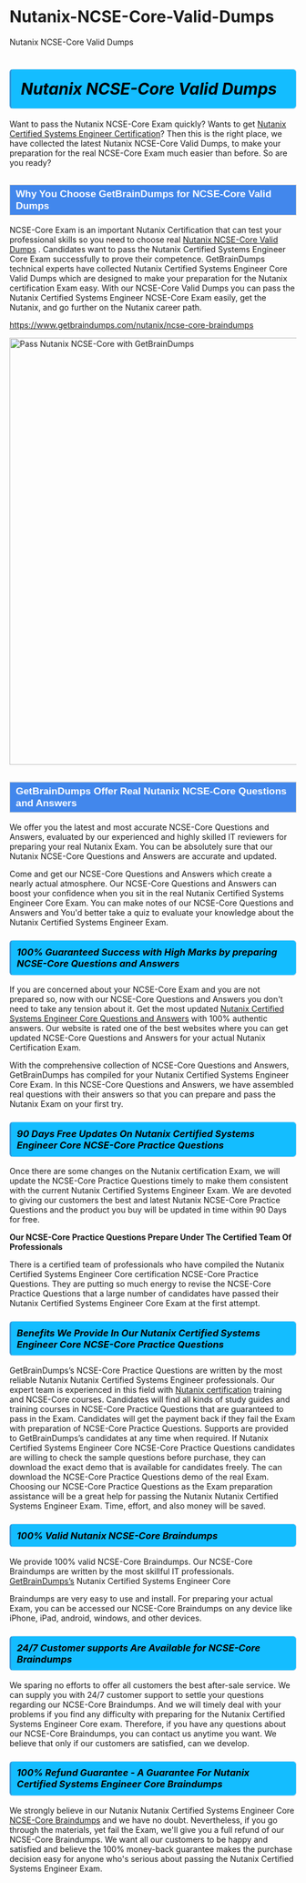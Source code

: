 # Nutanix-NCSE-Core-Valid-Dumps
Nutanix NCSE-Core Valid Dumps
<h1><strong><span style="display: block; color: #000000; background: #14BDFF; border: 0.5px solid #AED6F1; border-left: 3px solid #3498DB; padding: .6em; border-radius: 6px;">                     <em>Nutanix NCSE-Core <span class="exam_variation">Valid Dumps</span> </em>                </span></strong>            </h1>                        <p>Want to pass the Nutanix NCSE-Core Exam quickly? Wants to get <a href="https://www.getbraindumps.com/nutanix/nutanix-certified-systems-engineer-braindumps.html">Nutanix Certified Systems Engineer Certification</a>?  Then this is the right place, we have collected the             latest Nutanix NCSE-Core <span class="exam_variation">Valid Dumps</span>, to make your preparation for the real NCSE-Core Exam much easier than before. So are you ready?</p>                        <h2 style="background: #4287ec; border: 1px solid #cccccc; padding: 5px 10px;">                <span style="color: #ffffff;">                    <span style="font-size: 11pt;">                        <span style="line-height: normal;">                            <span style="font-family: Calibri,sans-serif;">                                <strong>                                    <span style="font-size: 13.0pt;">Why You Choose GetBrainDumps for NCSE-Core <span class="exam_variation">Valid Dumps</span></span>                                </strong>                            </span>                        </span>                    </span>                </span>            </h2>                        <p>NCSE-Core Exam is an important Nutanix Certification that can test your professional skills so you need to choose real <a href="https://www.getbraindumps.com/nutanix/ncse-core-braindumps">Nutanix NCSE-Core <span class="exam_variation">Valid Dumps</span></a> .             Candidates want to pass the Nutanix Certified Systems Engineer Core Exam successfully to prove their competence. GetBrainDumps technical experts             have collected Nutanix Certified Systems Engineer Core <span class="exam_variation">Valid Dumps</span> which are designed to make your preparation for the Nutanix certification Exam easy. With our             NCSE-Core <span class="exam_variation">Valid Dumps</span> you can pass the Nutanix Certified Systems Engineer NCSE-Core Exam easily, get the Nutanix, and go further on the Nutanix career path.</p>                        <p><a href="https://www.getbraindumps.com/nutanix/ncse-core-braindumps">https://www.getbraindumps.com/nutanix/ncse-core-braindumps</a></p>                        <p><a href="https://www.getbraindumps.com/"><img src="https://www.getbraindumps.com/images/get-updated-exam-questions-with-discount-getbraindumps.jpg" class="postImage" alt="Pass Nutanix NCSE-Core with GetBrainDumps" width="750"></a></p>                            <h2 style="background: #4287ec; border: 1px solid #cccccc; padding: 5px 10px;">                <span style="color: #ffffff;">                    <span style="font-size: 11pt;">                        <span style="line-height: normal;">                            <span style="font-family: Calibri,sans-serif;">                                <strong>                                    <span style="font-size: 13.0pt;">GetBrainDumps Offer Real Nutanix NCSE-Core <span class="exam_variation2">Questions and Answers</span></span>                                </strong>                            </span>                        </span>                    </span>                </span>            </h2>                        <p>We offer you the latest and most accurate NCSE-Core <span class="exam_variation2">Questions and Answers</span>, evaluated by our experienced and highly skilled IT reviewers for preparing your             real Nutanix Exam. You can be absolutely sure that our Nutanix NCSE-Core <span class="exam_variation2">Questions and Answers</span> are accurate and updated.</p>                        <p>Come and get our NCSE-Core <span class="exam_variation2">Questions and Answers</span> which create a nearly actual atmosphere. Our NCSE-Core <span class="exam_variation2">Questions and Answers</span> can boost your confidence when you sit             in the real Nutanix Certified Systems Engineer Core Exam. You can make notes of our NCSE-Core <span class="exam_variation2">Questions and Answers</span> and You'd better take a quiz to evaluate             your knowledge about the Nutanix Certified Systems Engineer Exam.</p>                        <h3>                <strong>                    <span style="display: block; color: #000000; background: #14BDFF; border: 0.5px solid #AED6F1; border-left: 3px solid #3498DB; padding: .6em; border-radius: 6px;">                        <em>100% Guaranteed Success with High Marks by preparing NCSE-Core <span class="exam_variation2">Questions and Answers</span></em>                    </span>                </strong>            </h3>                        <p>If you are concerned about your NCSE-Core Exam and you are not prepared so, now with our NCSE-Core <span class="exam_variation2">Questions and Answers</span> you don't need to take any tension about it.            Get the most updated <a href="https://www.getbraindumps.com/nutanix/ncse-core-braindumps">Nutanix Certified Systems Engineer Core <span class="exam_variation2">Questions and Answers</span></a> with 100% authentic answers. Our website is rated one of the best websites where you can             get updated NCSE-Core <span class="exam_variation2">Questions and Answers</span> for your actual Nutanix Certification Exam.</p>                        <p>With the comprehensive collection of NCSE-Core <span class="exam_variation2">Questions and Answers</span>, GetBrainDumps has compiled for your Nutanix Certified Systems Engineer Core Exam. In this NCSE-Core <span class="exam_variation2">Questions and Answers</span>,             we have assembled real questions with their answers so that you can prepare and pass the Nutanix Exam on your first try.</p>                        <h3>                <strong>                    <span style="display: block; color: #000000; background: #14BDFF; border: 0.5px solid #AED6F1; border-left: 3px solid #3498DB; padding: .6em; border-radius: 6px;">                        <em>90 Days Free Updates On Nutanix Certified Systems Engineer Core NCSE-Core <span class="exam_variation3">Practice Questions</span></em>                    </span>                </strong>            </h3>                        <p>Once there are some changes on the Nutanix certification Exam, we will update the NCSE-Core <span class="exam_variation3">Practice Questions</span> timely to make them consistent with the current             Nutanix Certified Systems Engineer Exam. We are devoted to giving our customers the best and latest Nutanix NCSE-Core <span class="exam_variation3">Practice Questions</span> and the product you buy             will be updated in time within 90 Days for free.</p>                        <p><strong>Our NCSE-Core <span class="exam_variation3">Practice Questions</span> Prepare Under The Certified Team Of Professionals</strong></p>                        <p>There is a certified team of professionals who have compiled the Nutanix Certified Systems Engineer Core certification             NCSE-Core <span class="exam_variation3">Practice Questions</span>. They are putting so much energy to revise the NCSE-Core <span class="exam_variation3">Practice Questions</span> that a large number of candidates have passed             their Nutanix Certified Systems Engineer Core Exam  at the first attempt.</p>                        <h3>                <strong>                    <span style="display: block; color: #000000; background: #14BDFF; border: 0.5px solid #AED6F1; border-left: 3px solid #3498DB; padding: .6em; border-radius: 6px;">                        <em>Benefits We Provide In Our Nutanix Certified Systems Engineer Core NCSE-Core <span class="exam_variation3">Practice Questions</span></em>                    </span>                </strong>            </h3>                        <p>GetBrainDumps’s NCSE-Core <span class="exam_variation3">Practice Questions</span> are written by the most reliable Nutanix Nutanix Certified Systems Engineer professionals. Our expert team is experienced in             this field with <a href="https://www.getbraindumps.com/nutanix-braindumps.html">Nutanix certification</a> training and NCSE-Core courses. Candidates will find all kinds of study guides and training courses in             NCSE-Core <span class="exam_variation3">Practice Questions</span> that are guaranteed to pass in the Exam. Candidates will get the payment back if they fail the Exam with preparation of             NCSE-Core <span class="exam_variation3">Practice Questions</span>. Supports are provided to GetBrainDumps’s candidates at any time when required. If Nutanix Certified Systems Engineer Core             NCSE-Core <span class="exam_variation3">Practice Questions</span> candidates are willing to check the sample questions before purchase, they can download the exact demo that is available             for candidates freely. The can download the NCSE-Core <span class="exam_variation3">Practice Questions</span> demo of the real Exam. Choosing our NCSE-Core <span class="exam_variation3">Practice Questions</span> as the Exam preparation             assistance will be a great help for passing the Nutanix Nutanix Certified Systems Engineer Exam. Time, effort, and also money will be saved.</p>                        <h3>                <strong>                    <span style="display: block; color: #000000; background: #14BDFF; border: 0.5px solid #AED6F1; border-left: 3px solid #3498DB; padding: .6em; border-radius: 6px;">                        <em>100% Valid Nutanix NCSE-Core <span class="exam_variation4">Braindumps</span></em>                    </span>                </strong>            </h3>                        <p>We provide 100% valid NCSE-Core <span class="exam_variation4">Braindumps</span>. Our NCSE-Core <span class="exam_variation4">Braindumps</span> are written by the most skillful IT professionals. <a href="https://www.getbraindumps.com/">GetBrainDumps’s</a> Nutanix Certified Systems Engineer Core</p>            <p> <span class="exam_variation4">Braindumps</span> are very easy to use and install. For preparing your actual Exam, you can be accessed our NCSE-Core <span class="exam_variation4">Braindumps</span> on any device like iPhone, iPad, android, windows, and other devices.</p>                        <h3>                <strong>                    <span style="display: block; color: #000000; background: #14BDFF; border: 0.5px solid #AED6F1; border-left: 3px solid #3498DB; padding: .6em; border-radius: 6px;">                        <em>24/7 Customer supports Are Available for NCSE-Core <span class="exam_variation4">Braindumps</span></em>                    </span>                </strong>            </h3>                        <p>We sparing no efforts to offer all customers the best after-sale service. We can supply you with 24/7 customer support to settle your             questions regarding our NCSE-Core <span class="exam_variation4">Braindumps</span>. And we will timely deal with your problems if you find any difficulty with preparing for the             Nutanix Certified Systems Engineer Core exam. Therefore, if you have any questions about our NCSE-Core <span class="exam_variation4">Braindumps</span>, you can contact us             anytime you want. We believe that only if our customers are satisfied, can we develop.</p>                        <h3>                <strong>                    <span style="display: block; color: #000000; background: #14BDFF; border: 0.5px solid #AED6F1; border-left: 3px solid #3498DB; padding: .6em; border-radius: 6px;">                        <em>100% Refund Guarantee - A Guarantee For Nutanix Certified Systems Engineer Core <span class="exam_variation4">Braindumps</span></em>                    </span>                </strong>            </h3>                        <p>We strongly believe in our Nutanix Nutanix Certified Systems Engineer Core <a href="https://www.getbraindumps.com/nutanix/ncse-core-braindumps">NCSE-Core <span class="exam_variation4">Braindumps</span></a> and we have no doubt. Nevertheless, if you go through             the materials, yet fail the Exam, we'll give you a full refund of our NCSE-Core <span class="exam_variation4">Braindumps</span>. We want all our customers to be happy and satisfied and             believe the 100% money-back guarantee makes the purchase decision easy for anyone who's serious about passing the Nutanix Certified Systems Engineer Exam.</p>                    
